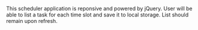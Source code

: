 
This scheduler application is reponsive and powered by jQuery. User will be able to list a task for each time slot and save it to local storage. List should remain upon refresh.
